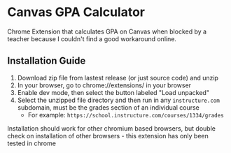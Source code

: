# Canvas GPA Calculator
Chrome Extension that calculates GPA on Canvas when blocked by a teacher because I couldn't find a good workaround online.

## Installation Guide
1. Download zip file from lastest release (or just source code) and unzip
2. In your browser, go to chrome://extensions/ in your browser
3. Enable dev mode, then select the button labeled "Load unpacked"
4. Select the unzipped file directory and then run in any `instructure.com` subdomain, must be the grades section of an individual course
   - For example: `https://school.instructure.com/courses/1334/grades`

Installation should work for other chromium based browsers, but double check on installation of other browsers - this extension has only been tested in chrome
